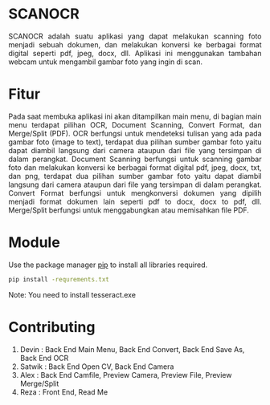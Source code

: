 # SCANOCR
<p align="justify">
SCANOCR adalah suatu aplikasi yang dapat melakukan scanning foto menjadi sebuah dokumen, dan melakukan konversi ke berbagai format digital seperti pdf, jpeg, docx, dll. Aplikasi ini menggunakan tambahan webcam untuk mengambil gambar foto yang ingin di scan.
</p>

# Fitur
<p align="justify">
Pada saat membuka aplikasi ini akan ditampilkan main menu, di bagian main menu terdapat pilihan OCR, Document Scanning, Convert Format, dan Merge/Split (PDF). OCR berfungsi untuk mendeteksi tulisan yang ada pada gambar foto (image to text), terdapat dua pilihan sumber gambar foto yaitu dapat diambil langsung dari camera ataupun dari file yang tersimpan di dalam perangkat. Document Scanning berfungsi untuk scanning gambar foto dan melakukan konversi ke berbagai format digital pdf, jpeg, docx, txt, dan png, terdapat dua pilihan sumber gambar foto yaitu dapat diambil langsung dari camera ataupun dari file yang tersimpan di dalam perangkat. Convert Format berfungsi untuk mengkonversi dokumen yang dipilih menjadi format dokumen lain seperti pdf to docx, docx to pdf, dll. Merge/Split berfungsi untuk menggabungkan atau memisahkan file PDF. 
</p>

# Module
Use the package manager [pip](https://pip.pypa.io/en/stable/) to install all libraries required.
```bash
pip install -requrements.txt
```
Note: You need to install tesseract.exe
# Contributing

1. Devin   : Back End Main Menu, Back End Convert, Back End Save As, Back End OCR
2. Satwik  : Back End Open CV, Back End Camera
3. Alex    : Back End Camfile, Preview Camera, Preview File, Preview Merge/Split
4. Reza    : Front End, Read Me
   
#
